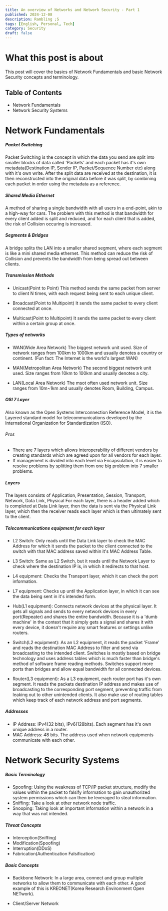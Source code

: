 ```yaml
---
title: An overview of Networks and Network Security - Part 1
published: 2024-12-08
description: Rambling ;S
tags: [English, Personal, Tech]
category: Security
draft: false
---
```


# What this post is about
This post will cover the basics of Network Fundamentals and basic Network Security concepts and terminology.

## Table of Contents
- Network Fundamentals
- Network Security Systems

# Network Fundamentals
##### Packet Switching
Packet Switching is the concept in which the data you send are split into smaller blocks of data called 'Packets' and each
packet has it's own metadata(Destination IP, Sender IP, Packet/Sequence Number etc) along with it's own write.
After the split data are received at the destination, it is then reconstructed into the original data before it was split,
by combining each packet in order using the metadata as a reference.

##### Shared Media Ethernet
A method of sharing a single bandwidth with all users in a end-point, akin to a high-way for cars.
The problem with this method is that bandwidth for every client added is split and reduced, and for each client
that is added, the risk of Collision occuring is increased.

##### Segments & Bridges
A bridge splits the LAN into a smaller shared segment, where each segment is like a mini shared media ethernet.
This method can reduce the risk of Collision and prevents the bandwidth from being spread out between clients.

##### Transmission Methods
- Unicast(Point to Point)
This method sends the same packet from server to client N times, with each request
being sent to each unique client.

- Broadcast(Point to Multipoint)
It sends the same packet to every client connected at once.

- Multicast(Point to Multipoint)
It sends the same packet to every client within a certain group at once.

##### Types of networks

- WAN(Wide Area Network)
The biggest network unit used. Size of network ranges from 100km to 1000km and usually denotes
a country or continent. (Fun fact: The Internet is the world's largest WAN)

- MAN(Metropolitan Area Network)
The second biggest network unit used. Size ranges from 10km to 100km and usually denotes a city.

- LAN(Local Area Network)
The msot often used network unit. Size ranges from 10m~1km and usually denotes Room, Building, Campus.

##### OSI 7 Layer
Also known as the Open Systems Interconnection Reference Model, it is the
Layered standard model for telecommunications developed by the International Organization for Standardization (ISO).

###### Pros
- There are 7 layers which allows interoperability of different vendors by
creating standards which are agreed upon for all vendors for each layer.
- If management is divided into each level via Encapsulation, it is easier to resolve problems by splitting them from one big problem
into 7 smaller problems.

##### Layers
The layers consists of Application, Presentation, Session, Transport, Network, Data Link, Physical
For each layer, there is a header added which is completed at Data Link layer, then the data is sent via the Physical Link layer, which then the receiver reads each layer which is then ultimately sent to the client.

##### Telecommunications equipment for each layer
- L2 Switch: Only reads until the Data Link layer to check the MAC Address for which it sends the packet to the client connected to the switch with that MAC address saved within it's MAC Address Table.

- L3 Switch: Same as L2 Switch, but it reads until the Network Layer to check where the destination IP is, in which it redirects to that host.

- L4 equipment: Checks the Transport layer, which it can check the port information.

- L7 equipment: Checks up until the Application layer, in which it can see the data being sent in it's intended form.

- Hub(L1 equipment): Connects network devices at the physical layer. It gets all signals and sends to every network devices in every port(Repeater) and shares the entire bandwidth. Because it is a 'dumb machine' in the context that it simply gets a signal and shares it with every device, it doesn't require any smart features or settings unlike routers.

- Switch(L2 equipment): As an L2 equipment, it reads the packet 'Frame' and reads the destination MAC Address to filter and send via broadcasting to the intended client. Switches is mostly based on bridge technology and uses address tables which is much faster than bridge's method of software frame reading methods. Switches support more ports than bridges and allow equal bandwidth for all connected devices.

- Router(L3 equipment): As a L3 equipment, each router port has it's own segment. It reads the packets destination IP address and makes use of broadcasting to the corresponding port segment, preventing traffic from leaking out to other unintended clients. It also make use of routing tables which keep track of each network address and port segments.

##### Addresses
- IP Address: IPv4(32 bits), IPv6(128bits). Each segment has it's own unique address in a router.
- MAC Address: 48 bits. The address used when network equipments communicate with each other.

# Network Security Systems

##### Basic Terminology
- Spoofing: Using the weakness of TCP/IP packet structure, modify the values within the packet to falsify information to gain unauthorized system permissions which can then be leveraged to steal information.
- Sniffing: Take a look at other network node traffic.
- Snooping: Taking look at important information within a network in a way that was not intended.

##### Threat Concepts
- Interception(Sniffing)
- Modification(Spoofing)
- Interruption(DDoS)
- Fabrication(Authentication Falsification)

##### Basic Concepts
- Backbone Network: In a large area, connect and group multiple networks to allow them to communicate with each other. A good example of this is KREONET(Korea Research Environment Open NETwork).

- Client/Server Network